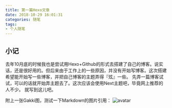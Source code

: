 ```yaml
---
title: 第一篇Hexo文章
date: 2018-10-29 16:01:31
categories: 随笔
tags: 
- 个人随笔
---
```

## 小记
去年10月底的时候我也是尝试用Hexo+Github的形式去搭建了自己的博客。说实话，还是很好用的。但后来由于工作上的一些原因，并没有开始写博客。这次搭建希望能开始写一些博客，并把自己博客的主题弄得『炫』一些。
先弄一篇博客试试，可以的话就开始弄主题去了。这次应该会使用Next主题吧，毕竟网上推荐的人不少。
就写到这儿吧。

附上一张Gakki图，测试一下Markdown的图片引用：
![avatar](https://pbs.twimg.com/profile_images/890717192014057473/AEVVjFOD_400x400.jpg)